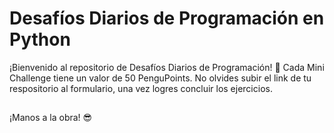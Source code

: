# Desafíos Diarios de Programación en Python 
¡Bienvenido al repositorio de Desafíos Diarios de Programación! 🎉 
Cada Mini Challenge tiene un valor de 50 PenguPoints. No olvides subir el link de tu respositorio al formulario, una vez logres concluir los ejercicios. 
##
¡Manos a la obra! 😎



